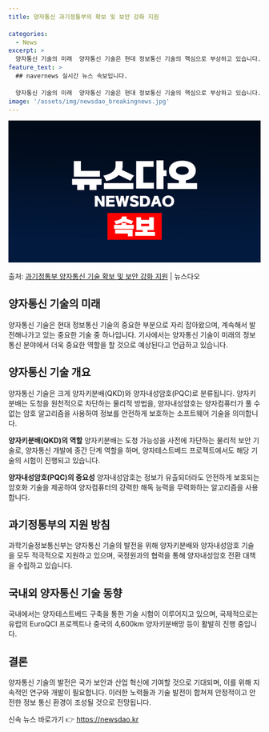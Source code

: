 ```yaml
---
title: 양자통신 과기정통부의 확보 및 보안 강화 지원

categories:
  - News
excerpt: >
  양자통신 기술의 미래  양자통신 기술은 현대 정보통신 기술의 핵심으로 부상하고 있습니다. 본 기사에서는 "미…
feature_text: >
  ## navernews 실시간 뉴스 속보입니다.

  양자통신 기술의 미래  양자통신 기술은 현대 정보통신 기술의 핵심으로 부상하고 있습니다. 본 기사에서는 "미…
image: '/assets/img/newsdao_breakingnews.jpg'
---
```


![뉴스다오 속보](/assets/img/newsdao_breakingnews.jpg)

<p>출처: <a href="https://newsdao.kr/4348" rel="dofollow">과기정통부 양자통신 기술 확보 및 보안 강화 지원</a> | 뉴스다오</p>

<h2 data-ke-size="size26">양자통신 기술의 미래</h2>
양자통신 기술은 현대 정보통신 기술의 중요한 부분으로 자리 잡아왔으며, 계속해서 발전해나가고 있는 중요한 기술 중 하나입니다. 기사에서는 양자통신 기술이 미래의 정보통신 분야에서 더욱 중요한 역할을 할 것으로 예상된다고 언급하고 있습니다.

<h2 data-ke-size="size26">양자통신 기술 개요</h2>
양자통신 기술은 크게 양자키분배(QKD)와 양자내성암호(PQC)로 분류됩니다. 양자키분배는 도청을 원천적으로 차단하는 물리적 방법을, 양자내성암호는 양자컴퓨터가 풀 수 없는 암호 알고리즘을 사용하여 정보를 안전하게 보호하는 소프트웨어 기술을 의미합니다.

<strong>양자키분배(QKD)의 역할</strong>
양자키분배는 도청 가능성을 사전에 차단하는 물리적 보안 기술로, 양자통신 개발에 중간 단계 역할을 하며, 양자테스트베드 프로젝트에서도 해당 기술의 시험이 진행되고 있습니다.

<strong>양자내성암호(PQC)의 중요성</strong>
양자내성암호는 정보가 유출되더라도 안전하게 보호되는 암호화 기술을 제공하여 양자컴퓨터의 강력한 해독 능력을 무력화하는 알고리즘을 사용합니다.

<h2 data-ke-size="size26">과기정통부의 지원 방침</h2>
과학기술정보통신부는 양자통신 기술의 발전을 위해 양자키분배와 양자내성암호 기술을 모두 적극적으로 지원하고 있으며, 국정원과의 협력을 통해 양자내성암호 전환 대책을 수립하고 있습니다.

<h2 data-ke-size="size26">국내외 양자통신 기술 동향</h2>
국내에서는 양자테스트베드 구축을 통한 기술 시험이 이루어지고 있으며, 국제적으로는 유럽의 EuroQCI 프로젝트나 중국의 4,600km 양자키분배망 등이 활발히 진행 중입니다. 

<h2 data-ke-size="size26">결론</h2>
양자통신 기술의 발전은 국가 보안과 산업 혁신에 기여할 것으로 기대되며, 이를 위해 지속적인 연구와 개발이 필요합니다. 이러한 노력들과 기술 발전이 합쳐져 안정적이고 안전한 정보 통신 환경이 조성될 것으로 전망됩니다. 

신속 뉴스 바로가기 👉 <a href="https://newsdao.kr" rel="dofollow">https://newsdao.kr</a>


